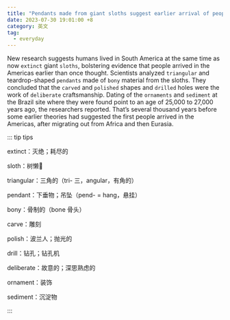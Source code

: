 ```yaml
---
title: "Pendants made from giant sloths suggest earlier arrival of people in the Americas"
date: 2023-07-30 19:01:00 +8
category: 英文
tag:
  - everyday
---
```


New research suggests humans lived in South America at the same time as now `extinct` giant `sloths`, bolstering evidence that people arrived in the Americas earlier than once thought. Scientists analyzed `triangular` and teardrop-shaped `pendants` made of `bony` material from the sloths. They concluded that the `carved` and `polished` shapes and `drilled` holes were the work of `deliberate` craftsmanship. Dating of the `ornaments` and `sediment` at the Brazil site where they were found point to an age of 25,000 to 27,000 years ago, the researchers reported. That’s several thousand years before some earlier theories had suggested the first people arrived in the Americas, after migrating out from Africa and then Eurasia.

::: tip tips

extinct：灭绝；耗尽的

sloth：树懒🦥

triangular：三角的（tri- 三，angular，有角的）

pendant：下垂物；吊坠（pend- = hang，悬挂）

bony：骨制的（bone 骨头）

carve：雕刻

polish：波兰人；抛光的

drill：钻孔；钻孔机

deliberate：故意的；深思熟虑的

ornament：装饰

sediment：沉淀物

:::
